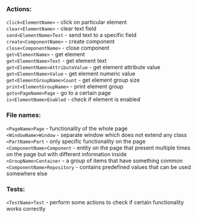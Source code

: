 ### Actions:
`click<ElementName>` - click on particular element  
`clear<ElementName>` - clear text field  
`send<ElementName>Text` - send text to a specific field  
`create<ComponentName>` - create component  
`close<ComponentName>` - close component  
`get<ElementName>` - get element  
`get<ElementName>Text` - get element text  
`get<ElementName>AttributeValue` - get element attribute value
`get<ElementName>Value` - get element numeric value  
`get<ElementGroupName>Count` - get element group size  
`print<ElementGroupName>` - print element group  
`goto<PageName>Page` - go to a certain page  
`is<ElementName>Enabled` - check if element is enabled  

### File names:
`<PageName>Page` - functionality of the whole page  
`<WindowName>Window` - separate window which does not extend any class  
`<PartName>Part` - only specific functionality on the page  
`<ComponentName>Component` - entity on the page that present multiple times on the page but with different information inside  
`<GroupName>Container` - a group of items that have something common  
`<ComponentName>Repository` - contains predefined values that can be used somewhere else  

### Tests:
`<TestName>Test` - perform some actions to check if certain functionality works correctly  
